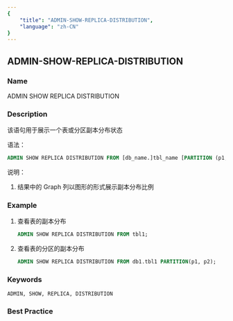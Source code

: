 ```yaml
---
{
    "title": "ADMIN-SHOW-REPLICA-DISTRIBUTION",
    "language": "zh-CN"
}
---
```


<!--
Licensed to the Apache Software Foundation (ASF) under one
or more contributor license agreements.  See the NOTICE file
distributed with this work for additional information
regarding copyright ownership.  The ASF licenses this file
to you under the Apache License, Version 2.0 (the
"License"); you may not use this file except in compliance
with the License.  You may obtain a copy of the License at

  http://www.apache.org/licenses/LICENSE-2.0

Unless required by applicable law or agreed to in writing,
software distributed under the License is distributed on an
"AS IS" BASIS, WITHOUT WARRANTIES OR CONDITIONS OF ANY
KIND, either express or implied.  See the License for the
specific language governing permissions and limitations
under the License.
-->

## ADMIN-SHOW-REPLICA-DISTRIBUTION

### Name

ADMIN SHOW REPLICA DISTRIBUTION

### Description

该语句用于展示一个表或分区副本分布状态

语法：

```sql
ADMIN SHOW REPLICA DISTRIBUTION FROM [db_name.]tbl_name [PARTITION (p1, ...)];
```

说明：

1. 结果中的 Graph 列以图形的形式展示副本分布比例

### Example

1. 查看表的副本分布

    ```sql
    ADMIN SHOW REPLICA DISTRIBUTION FROM tbl1;
    ```

 2. 查看表的分区的副本分布

      ```sql
      ADMIN SHOW REPLICA DISTRIBUTION FROM db1.tbl1 PARTITION(p1, p2);
      ```

### Keywords

    ADMIN, SHOW, REPLICA, DISTRIBUTION

### Best Practice

